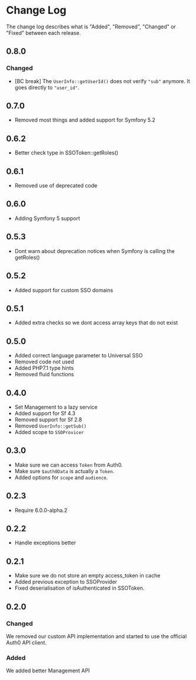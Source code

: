 # Change Log

The change log describes what is "Added", "Removed", "Changed" or "Fixed" between each release.

## 0.8.0

### Changed

- [BC break] The `UserInfo::getUserId()` does not verify `"sub"` anymore. It goes directly to `"user_id"`.

## 0.7.0

- Removed most things and added support for Symfony 5.2

## 0.6.2

- Better check type in SSOToken::getRoles()

## 0.6.1

- Removed use of deprecated code

## 0.6.0

- Adding Symfony 5 support

## 0.5.3

- Dont warn about deprecation notices when Symfony is calling the getRoles()

## 0.5.2

- Added support for custom SSO domains

## 0.5.1

- Added extra checks so we dont access array keys that do not exist

## 0.5.0

- Added correct language parameter to Universal SSO
- Removed code not used
- Added PHP7.1 type hints
- Removed fluid functions

## 0.4.0

- Set Management to a lazy service
- Added support for Sf 4.3
- Removed support for Sf 2.8
- Removed `UserInfo::getSub()`
- Added scope to `SSOProvicer`

## 0.3.0

- Make sure we can access `Token` from Auth0.
- Make sure `$auth0Data` is actually a `Token`.
- Added options for `scope` and `audience`.

## 0.2.3

- Require 6.0.0-alpha.2

## 0.2.2

- Handle exceptions better

## 0.2.1

- Make sure we do not store an empty access_token in cache
- Added previous exception to SSOProvider
- Fixed deserialisation of isAuthenticated in SSOToken.

## 0.2.0

### Changed

We removed our custom API implementation and started to use the official Auth0 API client.

### Added

We added better Management API
